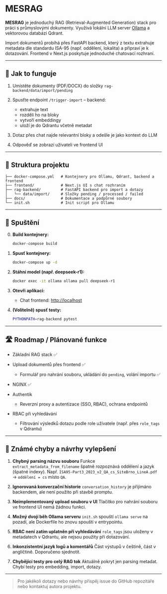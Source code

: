 # MESRAG

**MESRAG** je jednoduchý RAG (Retrieval-Augmented Generation) stack pro práci s průmyslovými dokumenty. Využívá lokální LLM server [Ollama](https://ollama.ai/) a vektorovou databázi Qdrant.

Import dokumentů probíhá přes FastAPI backend, který z textu extrahuje metadata dle standardu ISA-95 (např. oddělení, lokalita) a připraví je k dotazování. Frontend v Next.js poskytuje jednoduché chatovací rozhraní.

---

## 🧠 Jak to funguje

1. Umístěte dokumenty (PDF/DOCX) do složky `rag-backend/data/import/pending`
2. Spusťte endpoint `/trigger-import` – backend:

   * extrahuje text
   * rozdělí ho na bloky
   * vytvoří embeddingy
   * uloží je do Qdrantu včetně metadat
3. Dotaz přes chat najde relevantní bloky a odešle je jako kontext do LLM
4. Odpověď se zobrazí uživateli ve frontend UI

---

## 📂 Struktura projektu

```text
├── docker-compose.yml   # Kontejnery pro Ollamu, Qdrant, backend a frontend
├── frontend/            # Next.js UI s chat rozhraním
├── rag-backend/         # FastAPI backend pro import a dotazy
│   └── data/import/     # Složky pending / processed / failed
├── docs/                # Dokumentace a podpůrné soubory
└── init.sh              # Init script pro Ollamu
```

---

## 🚀 Spuštění
0. **Build kontejnery:**

   ```bash
   docker-compose build
   ```
1. **Spusť kontejnery:**

   ```bash
   docker-compose up -d
   ```

2. **Stáhni model (např. deepseek-r1):**

   ```bash
   docker exec -it ollama ollama pull deepseek-r1
   ```

3. **Otevři aplikaci:**

   * Chat frontend: [http://localhost](http://localhost)

4. **(Volitelně) spusť testy:**

   ```bash
   PYTHONPATH=rag-backend pytest
   ```

---

## 🛣️ Roadmap / Plánované funkce

* Základní RAG stack ✅
  
* Upload dokumentů přes frontend ✅
  * Formulář pro nahrání souboru, ukládání do `pending`, volání importu ✅
    
* NGINX ✅
  
* Authentik

  * Reverzní proxy a autentizace (SSO, RBAC), ochrana endpointů
* RBAC při vyhledávání

  * Filtrování výsledků dotazu podle role uživatele (např. přes `role_tags` v Qdrantu)

---

## 🧪 Známé chyby a návrhy vylepšení

1. **Chybný parsing názvu souboru**
   Funkce `extract_metadata_from_filename` špatně rozpoznává oddělení a jazyk (špatné indexy). Např. `ISA95-Part3_2023_v2_QA_cs_SiteBrno_LineA.pdf` → `oddělení = cs` místo `QA`.

2. **Ignorovaná konverzační historie**
   `conversation_history` je přijímáno backendem, ale není použito při stavbě promptu.

3. **Neimplementovaný upload souboru v UI**
   Tlačítko pro nahrání souboru ve frontend UI nemá žádnou funkci.

4. **Možný dvojí běh Ollama serveru**
   `init.sh` spouští `ollama serve` na pozadí, ale Dockerfile ho znovu spouští v entrypointu.

5. **RBAC není zatím uplatněn při vyhledávání**
   `role_tags` jsou uloženy v metadatech v Qdrantu, ale nejsou použity při dotazování.

6. **Inkonzistentní jazyk logů a komentářů**
   Část výstupů v češtině, část v angličtině. Doporučeno sjednotit.

7. **Chybějící testy pro celý RAG tok**
   Aktuálně pokryt jen parsing metadat. Chybí testy pro embedding, import, dotazy.

---

> Pro jakékoli dotazy nebo návrhy přispěj issue do GitHub repozitáře nebo kontaktuj autora projektu.
